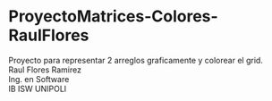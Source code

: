 # ProyectoMatrices-Colores-RaulFlores
Proyecto para representar 2 arreglos graficamente y colorear el grid.
<br/>
Raul Flores Ramirez
<br/>
Ing. en Software
<br/>
IB ISW UNIPOLI
